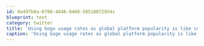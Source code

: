 ```yaml
---
id: 0a497b0a-0700-4d48-9460-50510072954c
blueprint: text
category: twitter
title: 'Using Gogo usage rates as global platform popularity is like counting Prius on the 101 and declaring it #1 car worldwide @daringfireball'
caption: 'Using Gogo usage rates as global platform popularity is like counting Prius on the 101 and declaring it #1 car worldwide <span class="username username_linked">@<a href="https://twitter.com/daringfireball" title="Daring Fireball">daringfireball</a></span>'
---
```

